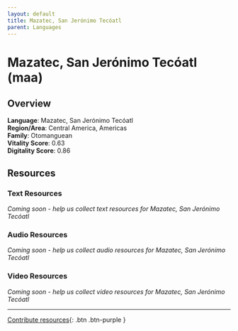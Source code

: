 ```yaml
---
layout: default
title: Mazatec, San Jerónimo Tecóatl
parent: Languages
---
```


# Mazatec, San Jerónimo Tecóatl (maa)

## Overview

**Language**: Mazatec, San Jerónimo Tecóatl  
**Region/Area**: Central America, Americas  
**Family**: Otomanguean  
**Vitality Score**: 0.63  
**Digitality Score**: 0.86  

## Resources

### Text Resources
*Coming soon - help us collect text resources for Mazatec, San Jerónimo Tecóatl*

### Audio Resources
*Coming soon - help us collect audio resources for Mazatec, San Jerónimo Tecóatl*

### Video Resources
*Coming soon - help us collect video resources for Mazatec, San Jerónimo Tecóatl*

---

[Contribute resources](https://fairtrain.github.io/){: .btn .btn-purple }
